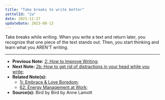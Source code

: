 ```yaml
---
title: "Take breaks to write better"
zettelId: "2a"
date: 2021-11-27
updateDate: 2023-08-13
---
```


Take breaks while writing. When you write a text and return later, you recognize that one piece of the text stands out. Then, you start thinking and learn what you AREN'T writing.

---

- **Previous Note:** [2: How to Improve Writing](/notes/2/);
- **Next Note:** [2b: How to get rid of distractions in your head while you write](/notes/2b/);
- **Related Note(s):**
  - [1i: Embrace & Love Boredom](/notes/1i/);
  - [62: Energy Management at Work](/notes/62/);
- **Source(s):** Bird by Bird by Anne Lamott
